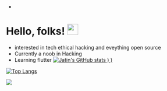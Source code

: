 -
# Hello, folks! <img src="https://cliply.co/clip/waving-hand-3d/" width="30px">
- interested in tech ethical hacking and eveything open source
- Currently a noob in Hacking 
- Learning flutter
[![Jatin's GitHub stats](https://github-readme-stats.vercel.app/api?username=chaudharyjatin115&show_icons=true&theme=radical)
)
)](https://github.com/chaudharyjatin115/github-readme-stats)

[![Top Langs](https://github-readme-stats.vercel.app/api/top-langs/?username=chaudharyjatin115&layout=compact)](https://github.com/chaudharyjatin115/github-readme-stats)

![](https://img.shields.io/badge/<Tech>-<Flutter>-informational?style=flat&logo=<LOGO_NAME>&logoColor=white&color=2bbc8a)
